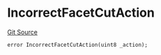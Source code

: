 # IncorrectFacetCutAction
[Git Source](https://github.com/thrackle-io/tron/blob/7030db34eb7187742ede73deed40ef4d7dddaa1b/src/client/token/handler/diamond/HandlerDiamondLib.sol)


```solidity
error IncorrectFacetCutAction(uint8 _action);
```

